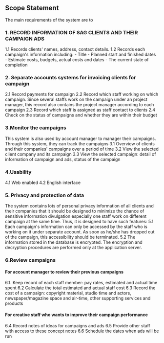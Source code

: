 ## Scope Statement
The main requirements of the system are to

### 1. RECORD INFORMATION OF SAG CLIENTS AND THEIR CAMPAIGN ADS
1.1 Records clients' names, address, contact details.
1.2 Records each campaign's information including:
     - Title
     - Planned start and finished dates
     - Estimate costs, budgets, actual costs and dates
     - The current state of completion
### 2. Separate accounts systems for invoicing clients for campaign
2.1 Record payments for campaign
2.2 Record which staff working on which campaign. Since several staffs work on the campaign under an project manager, this record also contains the project manager according to each campaign
2.3 Record which staff is assigned as staff contact to clients
2.4 Check on the status of campaigns and whether they are within their budget
### 3.Monitor the campaigns
This system is also used by account manager to manager their campaigns. Through this system, they can track the campaigns
3.1  Overview of clients and their companies' campaigns over a period of time
3.2  View the selected client company and its campaign
3.3 View the selected campaign: detail of information of campaign and ads, status of the campaign
### 4.Usability
4.1 Web enabled
4.2 English interface
### 5. Privacy and protection of data 
The system contains lots of personal privacy information of all clients and their companies that it should be designed to minimize the chance of sensitive information divulgation especially one staff work on different campaign at the same time. Thus, it is designed to have such features:
5.1 Each campaign's information can only be accessed by the staff who is working on it under separate account. As soon as he/she has dropped out of the campaign, this accessibility should be terminated.
5.2 The information stored in the database is encrypted. The encryption and decryption procedures are performed only at the application server.

### 6.Review campaigns
#### For account manager to review their previous campaigns
6.1. Keep record of each staff member: pay rates, estimated and actual time spent
6.2  Calculate the total estimated and actual staff cost
6.3 Record the cost of a campaign: copyright material, studio time and actors, newspaper/magazine space and air-time, other supporting services and products
#### For creative staff who wants to improve their campaign performance
6.4 Record notes of ideas for campaigns and ads
6.5 Provide other staff with access to these concept notes
6.6 Schedule the dates when ads will be run
